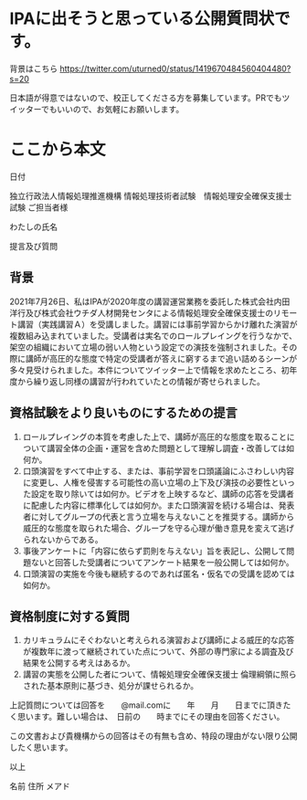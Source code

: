 # IPAに出そうと思っている公開質問状です。

背景はこちら https://twitter.com/uturned0/status/1419670484560404480?s=20

日本語が得意ではないので、校正してくださる方を募集しています。PRでもツイッターでもいいので、お気軽にお願いします。



# ここから本文


日付

独立行政法人情報処理推進機構
情報処理技術者試験　情報処理安全確保支援士試験
ご担当者様

わたしの氏名

提言及び質問

## 背景
2021年7月26日、私はIPAが2020年度の講習運営業務を委託した株式会社内田洋行及び株式会社ウチダ人材開発センタによる情報処理安全確保支援士のリモート講習（実践講習Ａ）を受講しました。講習には事前学習からかけ離れた演習が複数組み込まれていました。受講者は実名でのロールプレイングを行うなかで、架空の組織において立場の弱い人物という設定での演技を強制されました。その際に講師が高圧的な態度で特定の受講者が答えに窮するまで追い詰めるシーンが多々見受けられました。本件についてツイッター上で情報を求めたところ、初年度から繰り返し同様の講習が行われていたとの情報が寄せられました。

## 資格試験をより良いものにするための提言
1.	ロールプレイングの本質を考慮した上で、講師が高圧的な態度を取ることについて講習全体の企画・運営を含めた問題として理解し調査・改善しては如何か。
2.	口頭演習をすべて中止する、または、事前学習を口頭議論にふさわしい内容に変更し、人権を侵害する可能性の高い立場の上下及び演技の必要性といった設定を取り除いては如何か。ビデオを上映するなど、講師の応答を受講者に配慮した内容に標準化しては如何か。また口頭演習を続ける場合は、発表者に対してグループの代表と言う立場を与えないことを推奨する。講師から威圧的な態度を取られた場合、グループを守る心理が働き意見を変えて逃げられないからである。
4.	事後アンケートに「内容に依らず罰則を与えない」旨を表記し、公開して問題ないと回答した受講者についてアンケート結果を一般公開しては如何か。
5.	口頭演習の実施を今後も継続するのであれば匿名・仮名での受講を認めては如何か。

## 資格制度に対する質問
1.	カリキュラムにそぐわないと考えられる演習および講師による威圧的な応答が複数年に渡って継続されていた点について、外部の専門家による調査及び結果を公開する考えはあるか。
2.	講習の実態を公開した者について、情報処理安全確保支援士 倫理綱領に照らされた基本原則に基づき、処分が課せられるか。

上記質問については回答を　　@mail.comに　　年　　月　　日までに頂きたく思います。難しい場合は、　日前の　　時までにその理由を回答ください。


この文書および貴機構からの回答はその有無も含め、特段の理由がない限り公開したく思います。

以上

名前
住所
メアド
